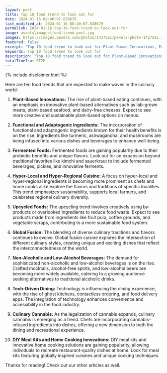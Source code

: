 ```yaml
---
layout: post
title: Top 10 food trend to look out for
date: 2024-01-16 08:40:07.838679
last_modified_at: 2024-01-16 08:40:07.838679
permalink: 2024-01-16-top-10-food-trend-to-look-out-for
image: assets\images\food-trend-post.jpg
image2: https://images.pexels.com/photos/1427581/pexels-photo-1427581.jpeg?auto=compress&cs=tinysrgb&h=650&w=940
featured: false
excerpt: "Top 10 food trend to look out for.Plant-Based Innovations, Fermented Foods made it to the top 10 list. Do you agree? Click to read the rest of the trends. "
keywords: Top 10 food trend to look out for
description: "Top 10 food trend to look out for.Plant-Based Innovations, Fermented Foods made it to the top 10 list. Do you agree? Click to read the rest of the trends."
totalTimeIso: PT2M
---
```

{% include disclaimer.html %}

Here are ten food trends that are expected to make waves in the culinary world:

1. **Plant-Based Innovations:**
   The rise of plant-based eating continues, with an emphasis on innovative plant-based alternatives such as lab-grown meats, plant-based seafood, and dairy-free cheeses. Expect to see more creative and sustainable plant-based options on menus.

2. **Functional and Adaptogenic Ingredients:**
   The incorporation of functional and adaptogenic ingredients known for their health benefits is on the rise. Ingredients like turmeric, ashwagandha, and mushrooms are being infused into various dishes and beverages to enhance well-being.

3. **Fermented Foods:**
   Fermented foods are gaining popularity due to their probiotic benefits and unique flavors. Look out for an expansion beyond traditional favorites like kimchi and sauerkraut to include fermented beverages, pickles, and innovative ferments.

4. **Hyper-Local and Hyper-Regional Cuisine:**
   A focus on hyper-local and hyper-regional ingredients is becoming more prominent as chefs and home cooks alike explore the flavors and traditions of specific localities. This trend emphasizes sustainability, supports local farmers, and celebrates regional culinary diversity.

5. **Upcycled Foods:**
   The upcycling trend involves creatively using by-products or overlooked ingredients to reduce food waste. Expect to see products made from ingredients like fruit pulp, coffee grounds, and vegetable scraps, contributing to a more sustainable food system.

6. **Global Fusion:**
   The blending of diverse culinary traditions and flavors continues to evolve. Global fusion cuisine explores the intersection of different culinary styles, creating unique and exciting dishes that reflect the interconnectedness of the world.

7. **Non-Alcoholic and Low-Alcohol Beverages:**
   The demand for sophisticated non-alcoholic and low-alcohol beverages is on the rise. Crafted mocktails, alcohol-free spirits, and low-alcohol beers are becoming more widely available, catering to a growing audience seeking alternatives to traditional alcoholic drinks.

8. **Tech-Driven Dining:**
   Technology is influencing the dining experience, with the rise of ghost kitchens, contactless ordering, and food delivery apps. The integration of technology enhances convenience and accessibility in the food industry.

9. **Culinary Cannabis:**
   As the legalization of cannabis expands, culinary cannabis is emerging as a trend. Chefs are incorporating cannabis-infused ingredients into dishes, offering a new dimension to both the dining and recreational experience.

10. **DIY Meal Kits and Home Cooking Innovations:**
    DIY meal kits and innovative home cooking solutions are gaining popularity, allowing individuals to recreate restaurant-quality dishes at home. Look for meal kits featuring globally inspired cuisines and unique cooking techniques.

Thanks for reading! Check out our other articles as well.
